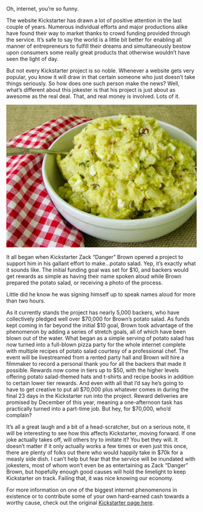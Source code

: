 <!--t Kickstarter Project Raises $70,000…for Potato Salad t-->
<!--tag 2014,archive,news,thinkboxly,web tag-->
<!--image /content/images/kickstarter-project-raises-70000-potato-salad/photo-main11.jpg image-->
  
Oh, internet, you’re so funny.  
  
The website Kickstarter has drawn a lot of positive attention in the last couple of years. Numerous individual efforts and major productions alike have found their way to market thanks to crowd funding provided through the service. It’s safe to say the world is a little bit better for enabling all manner of entrepreneurs to fulfill their dreams and simultaneously bestow upon consumers some really great products that otherwise wouldn’t have seen the light of day.  
  
But not every Kickstarter project is so noble. Whenever a website gets very popular, you know it will draw in that certain someone who just doesn’t take things seriously. So how does one such person make the news? Well, what’s different about this jokester is that his project is just about as awesome as the real deal. That, and real money is involved. Lots of it.  
  
![](/content/images/kickstarter-project-raises-70000-potato-salad/photo-main11.jpg)  
  
It all began when Kickstarter Zack “Danger” Brown opened a project to support him in his gallant effort to make…potato salad. Yep, it’s exactly what it sounds like. The initial funding goal was set for $10, and backers would get rewards as simple as having their name spoken aloud while Brown prepared the potato salad, or receiving a photo of the process.  
  
Little did he know he was signing himself up to speak names aloud for more than two hours.  
  
As it currently stands the project has nearly 5,000 backers, who have collectively pledged well over $70,000 for Brown’s potato salad. As funds kept coming in far beyond the initial $10 goal, Brown took advantage of the phenomenon by adding a series of stretch goals, all of which have been blown out of the water. What began as a simple serving of potato salad has now turned into a full-blown pizza party for the whole internet complete with multiple recipes of potato salad courtesy of a professional chef. The event will be livestreamed from a rented party hall and Brown will hire a filmmaker to record a personal thank you for all the backers that made it possible. Rewards now come in tiers up to $50, with the higher levels offering potato salad-themed hats and t-shirts and recipe books in addition to certain lower tier rewards. And even with all that I’d say he’s going to have to get creative to put all $70,000 plus whatever comes in during the final 23 days in the Kickstarter run into the project. Reward deliveries are promised by December of this year, meaning a one-afternoon task has practically turned into a part-time job. But hey, for $70,000, who’d complain?  
  
It’s all a great laugh and a bit of a head-scratcher, but on a serious note, it will be interesting to see how this affects Kickstarter, moving forward. If one joke actually takes off, will others try to imitate it? You bet they will. It doesn’t matter if it only actually works a few times or even just this once, there are plenty of folks out there who would happily take in $70k for a measly side dish. I can’t help but fear that the service will be inundated with jokesters, most of whom won’t even be as entertaining as Zack “Danger” Brown, but hopefully enough good causes will hold the limelight to keep Kickstarter on track. Failing that, it was nice knowing our economy.  
  
For more information on one of the biggest internet phenomenons in existence or to contribute some of your own hard-earned cash towards a worthy cause, check out the original [Kickstarter page here](https://www.kickstarter.com/projects/324283889/potato-salad).
